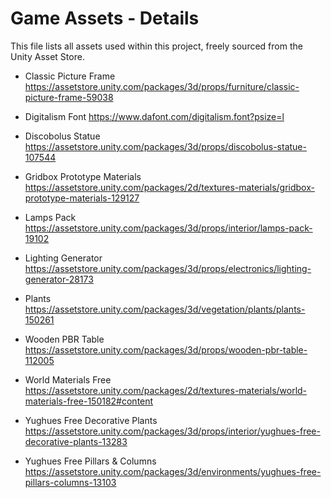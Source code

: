# Game Assets - Details
This file lists all assets used within this project, freely sourced from the Unity Asset Store.

- Classic Picture Frame
  https://assetstore.unity.com/packages/3d/props/furniture/classic-picture-frame-59038

- Digitalism Font
  https://www.dafont.com/digitalism.font?psize=l

- Discobolus Statue
  https://assetstore.unity.com/packages/3d/props/discobolus-statue-107544

- Gridbox Prototype Materials
  https://assetstore.unity.com/packages/2d/textures-materials/gridbox-prototype-materials-129127

- Lamps Pack
  https://assetstore.unity.com/packages/3d/props/interior/lamps-pack-19102
	
- Lighting Generator
  https://assetstore.unity.com/packages/3d/props/electronics/lighting-generator-28173

- Plants
  https://assetstore.unity.com/packages/3d/vegetation/plants/plants-150261 

- Wooden PBR Table
  https://assetstore.unity.com/packages/3d/props/wooden-pbr-table-112005
	
- World Materials Free
  https://assetstore.unity.com/packages/2d/textures-materials/world-materials-free-150182#content

- Yughues Free Decorative Plants
  https://assetstore.unity.com/packages/3d/props/interior/yughues-free-decorative-plants-13283

- Yughues Free Pillars & Columns
  https://assetstore.unity.com/packages/3d/environments/yughues-free-pillars-columns-13103

